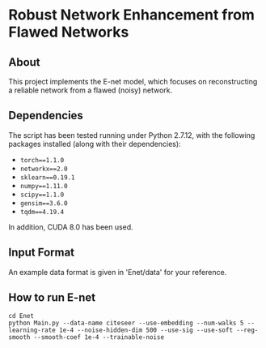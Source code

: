 Robust Network Enhancement from Flawed Networks
===============================================================================

About
-----

This project implements the E-net model, which focuses on reconstructing a reliable network from a flawed (noisy) network.

Dependencies
-----

The script has been tested running under Python 2.7.12, with the following packages installed (along with their dependencies):

- `torch==1.1.0`
- `networkx==2.0`
- `sklearn==0.19.1`
- `numpy==1.11.0`
- `scipy==1.1.0`
- `gensim==3.6.0`
- `tqdm==4.19.4`

In addition, CUDA 8.0 has been used.

Input Format
-----
An example data format is given in 'Enet/data' for your reference.

How to run E-net
-----
    
    cd Enet
    python Main.py --data-name citeseer --use-embedding --num-walks 5 --learning-rate 1e-4 --noise-hidden-dim 500 --use-sig --use-soft --reg-smooth --smooth-coef 1e-4 --trainable-noise 

